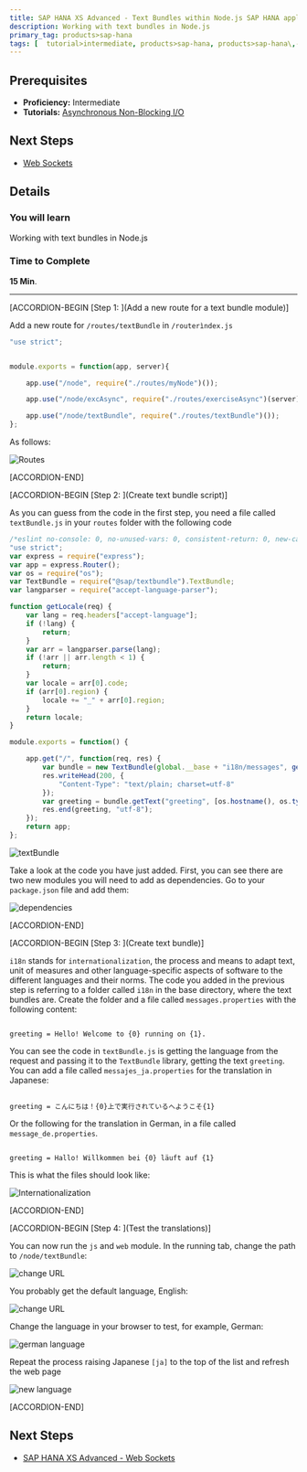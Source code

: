 ```yaml
---
title: SAP HANA XS Advanced - Text Bundles within Node.js SAP HANA applications
description: Working with text bundles in Node.js
primary_tag: products>sap-hana
tags: [  tutorial>intermediate, products>sap-hana, products>sap-hana\,-express-edition   ]
---
```

## Prerequisites  
- **Proficiency:** Intermediate
- **Tutorials:** [Asynchronous Non-Blocking I/O](https://www.sap.com/developer/tutorials/xsa-node-async.html)

## Next Steps
- [Web Sockets](https://www.sap.com/developer/tutorials/xsa-node-websockets.html)

## Details
### You will learn  
Working with text bundles in Node.js


### Time to Complete
**15 Min**.

---

[ACCORDION-BEGIN [Step 1: ](Add a new route for a text bundle module)]

Add a new route for `/routes/textBundle` in `/routerìndex.js`

```javascript
"use strict";
module.exports = function(app, server){
	app.use("/node", require("./routes/myNode")());
	app.use("/node/excAsync", require("./routes/exerciseAsync")(server));
	app.use("/node/textBundle", require("./routes/textBundle")());
};

```

As follows:

![Routes](1.png)



[ACCORDION-END]

[ACCORDION-BEGIN [Step 2: ](Create text bundle script)]

As you can guess from the code in the first step, you need a file called `textBundle.js` in your `routes` folder with the following code

```javascript
/*eslint no-console: 0, no-unused-vars: 0, consistent-return: 0, new-cap: 0*/
"use strict";
var express = require("express");
var app = express.Router();
var os = require("os");
var TextBundle = require("@sap/textbundle").TextBundle;
var langparser = require("accept-language-parser");

function getLocale(req) {
	var lang = req.headers["accept-language"];
	if (!lang) {
		return;
	}
	var arr = langparser.parse(lang);
	if (!arr || arr.length < 1) {
		return;
	}
	var locale = arr[0].code;
	if (arr[0].region) {
		locale += "_" + arr[0].region;
	}
	return locale;
}

module.exports = function() {

	app.get("/", function(req, res) {
		var bundle = new TextBundle(global.__base + "i18n/messages", getLocale(req));
		res.writeHead(200, {
			"Content-Type": "text/plain; charset=utf-8"
		});
		var greeting = bundle.getText("greeting", [os.hostname(), os.type()]);
		res.end(greeting, "utf-8");
	});
	return app;
};

```

![textBundle](2.png)

Take a look at the code you have just added. First, you can see there are two new modules you will need to add as dependencies. Go to your `package.json` file and add them:

![dependencies](3.png)



[ACCORDION-END]

[ACCORDION-BEGIN [Step 3: ](Create text bundle)]

`i18n` stands for `internationalization`, the process and means to adapt text, unit of measures and other language-specific aspects of software to the different languages and their norms.  The code you added in the previous step is referring to a folder called `i18n` in the base directory, where the text bundles are. Create the folder and a file called `messages.properties` with the following content:

```text

greeting = Hello! Welcome to {0} running on {1}.
```

You can see the code in `textBundle.js` is getting the language from the request and passing it to the `TextBundle` library, getting the text `greeting`. You can add a file called `messajes_ja.properties` for the translation in Japanese:

```Text

greeting = こんにちは！{0}上で実行されているへようこそ{1}
```

Or the following for the translation in German, in a file called `message_de.properties`.

```text

greeting = Hallo! Willkommen bei {0} läuft auf {1}

```
This is what the files should look like:


![Internationalization](4.png)


[ACCORDION-END]

[ACCORDION-BEGIN [Step 4: ](Test the translations)]

You can now run the `js` and `web` module. In the running tab, change the path to `/node/textBundle`:

![change URL](5.png)

You probably get the default language, English:

![change URL](6.png)

Change the language in your browser to test, for example, German:

![german language](7.png)

Repeat the process raising Japanese `[ja]` to the top of the list and refresh the web page

![new language](17.png)



[ACCORDION-END]



## Next Steps
- [SAP HANA XS Advanced - Web Sockets](https://www.sap.com/developer/tutorials/xsa-node-websockets.html)
